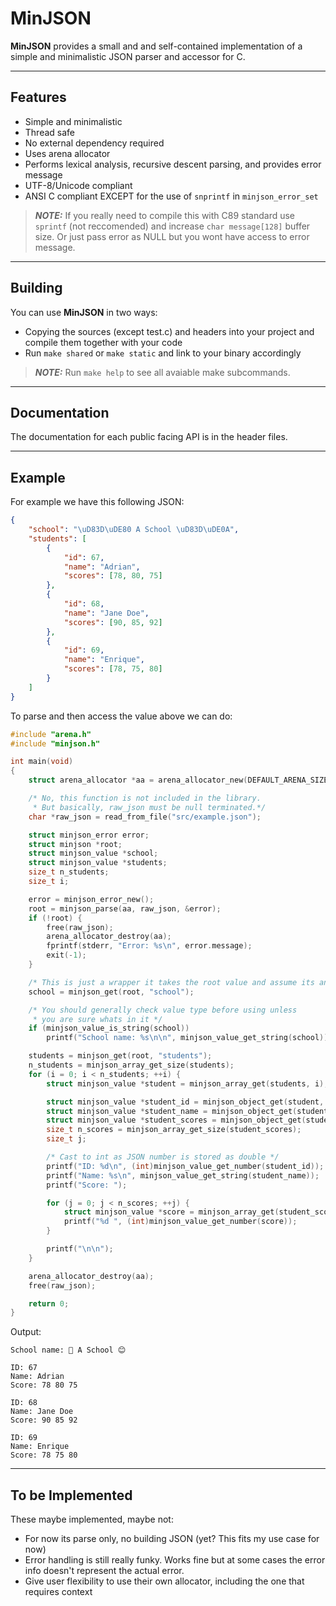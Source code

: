 # MinJSON
**MinJSON** provides a small and and self-contained implementation of a simple and
minimalistic JSON parser and accessor for C.

---

## Features
- Simple and minimalistic
- Thread safe
- No external dependency required
- Uses arena allocator
- Performs lexical analysis, recursive descent parsing, and provides error message
- UTF-8/Unicode compliant
- ANSI C compliant EXCEPT for the use of `snprintf` in `minjson_error_set`
> **_NOTE:_** If you really need to compile this with C89 standard use `sprintf`
(not reccomended) and increase `char message[128]` buffer size. Or just pass
error as NULL but you wont have access to error message.

---


## Building
You can use **MinJSON** in two ways:
- Copying the sources (except test.c) and headers into your project and compile them together with your code
- Run `make shared` or `make static` and link to your binary accordingly
> **_NOTE:_** Run `make help` to see all avaiable make subcommands.

---

## Documentation
The documentation for each public facing API is in the header files.

---

## Example
For example we have this following JSON:
```json
{
    "school": "\uD83D\uDE80 A School \uD83D\uDE0A",
    "students": [
        {
            "id": 67,
            "name": "Adrian",
            "scores": [78, 80, 75]
        },
        {
            "id": 68,
            "name": "Jane Doe",
            "scores": [90, 85, 92]
        },
        {
            "id": 69,
            "name": "Enrique",
            "scores": [78, 75, 80]
        }
    ]
}
```
To parse and then access the value above we can do:
```c
#include "arena.h"
#include "minjson.h"

int main(void)
{
    struct arena_allocator *aa = arena_allocator_new(DEFAULT_ARENA_SIZE);

    /* No, this function is not included in the library.
     * But basically, raw_json must be null terminated.*/
    char *raw_json = read_from_file("src/example.json");

    struct minjson_error error;
    struct minjson *root;
    struct minjson_value *school;
    struct minjson_value *students;
    size_t n_students;
    size_t i;

    error = minjson_error_new();
    root = minjson_parse(aa, raw_json, &error);
    if (!root) {
        free(raw_json);
        arena_allocator_destroy(aa);
        fprintf(stderr, "Error: %s\n", error.message);
        exit(-1);
    }

    /* This is just a wrapper it takes the root value and assume its an object */
    school = minjson_get(root, "school");

    /* You should generally check value type before using unless
     * you are sure whats in it */
    if (minjson_value_is_string(school))
        printf("School name: %s\n\n", minjson_value_get_string(school));

    students = minjson_get(root, "students");
    n_students = minjson_array_get_size(students);
    for (i = 0; i < n_students; ++i) {
        struct minjson_value *student = minjson_array_get(students, i);

        struct minjson_value *student_id = minjson_object_get(student, "id");
        struct minjson_value *student_name = minjson_object_get(student, "name");
        struct minjson_value *student_scores = minjson_object_get(student, "scores");
        size_t n_scores = minjson_array_get_size(student_scores);
        size_t j;

        /* Cast to int as JSON number is stored as double */
        printf("ID: %d\n", (int)minjson_value_get_number(student_id));
        printf("Name: %s\n", minjson_value_get_string(student_name));
        printf("Score: ");

        for (j = 0; j < n_scores; ++j) {
            struct minjson_value *score = minjson_array_get(student_scores, j);
            printf("%d ", (int)minjson_value_get_number(score));
        }

        printf("\n\n");
    }

    arena_allocator_destroy(aa);
    free(raw_json);

    return 0;
}
```
Output:
```
School name: 🚀 A School 😊

ID: 67
Name: Adrian
Score: 78 80 75 

ID: 68
Name: Jane Doe
Score: 90 85 92 

ID: 69
Name: Enrique
Score: 78 75 80
```

---

## To be Implemented
These maybe implemented, maybe not:
- For now its parse only, no building JSON (yet? This fits my use case for now)
- Error handling is still really funky. Works fine but at some cases the error
  info doesn't represent the actual error.
- Give user flexibility to use their own allocator, including the one that
  requires context
